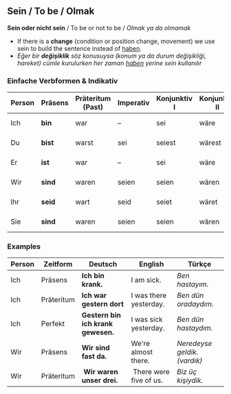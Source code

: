 ## Sein / To be / Olmak

**Sein oder nicht sein**  / To be or not to be / _Olmak ya da olmamak_

 - If there is a **change** (condition or position change, movement) we use sein to build the sentence instead of [haben](./Haben.md).
 - _Eğer bir **değişiklik** söz konusuysa (konum ya da durum değişikliği, hareket) cümle kurulurken her zaman [haben](./Haben.md) yerine sein kullanılır_

### Einfache Verbformen & Indikativ

Person | Präsens | Präteritum (Past) | Imperativ | Konjunktiv I | Konjunktiv II | Perfekt | Futur I
--- | --- | --- | --- | --- | --- | --- | --- 
Ich | **bin** | war | &ndash; | sei | wäre | bin gewesen | werde sein
Du | **bist** | warst | sei | seiest | wärest | bist gewesen | wirst sein
Er | **ist** | war | &ndash; | sei | wäre | ist gewesen | war gewesen
Wir | **sind** | waren | seien | seien | wären | sind gewesen | werden sein
Ihr | **seid** | wart | seid | seiet | wäret | seid gewesen | werdet sein
Sie | **sind** | waren | seien | seien | wären | sind gewesen | werden sein

### Examples
Person | Zeitform | Deutsch | English | Türkçe
--- | --- | --- | --- | ---
Ich | Präsens | **Ich bin krank.** | I am sick. | _Ben hastayım._
Ich | Präteritum | **Ich war gestern dort** | I was there yesterday. | _Ben dün oradaydım._
Ich | Perfekt | **Gestern bin ich krank gewesen.** | I was sick yesterday. | _Ben dün hastaydım._
Wir | Präsens | **Wir sind fast da.** | We're almost there. | _Neredeyse geldik. (vardık)_
Wir | Präteritum | **Wir waren unser drei.** | There were five of us. | _Biz üç kişiydik._
